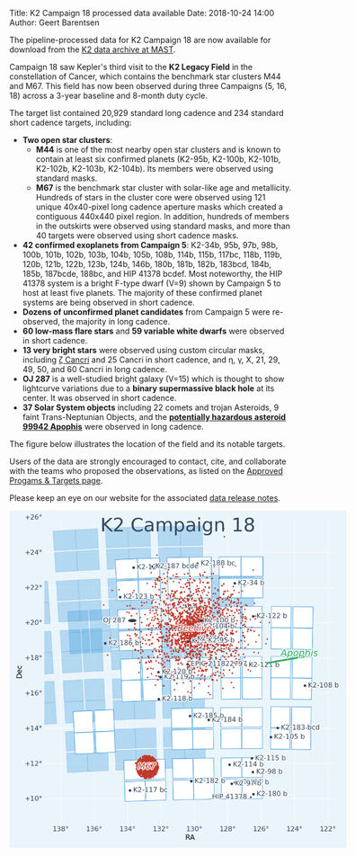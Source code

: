 Title: K2 Campaign 18 processed data available
Date: 2018-10-24 14:00
Author: Geert Barentsen

The pipeline-processed data for K2 Campaign 18
are now available for download
from the [K2 data archive at MAST](http://archive.stsci.edu/k2).

Campaign 18 saw Kepler's third visit to the **K2 Legacy Field** in the constellation of Cancer,
which contains the benchmark star clusters M44 and M67.
This field has now been observed during three Campaigns (5, 16, 18) across a 3-year baseline and 8-month duty cycle.

  <p>
The target list contained
20,929 standard long cadence
and 234 standard short cadence targets,
including:
    <ul>
      <li>
        <b>Two open star clusters</b>:
        <ul>
          <li>
            <b>M44</b> is one of the most nearby open star clusters
            and is known to contain at least six confirmed planets
            (K2-95b, K2-100b, K2-101b, K2-102b, K2-103b, K2-104b).
            Its members were observed using standard masks.
          </li>
          <li>
            <b>M67</b> is the benchmark star cluster
            with solar-like age and metallicity.
            Hundreds of stars in the cluster core were observed
            using 121 unique 40x40-pixel long cadence aperture masks
            which created a contiguous 440x440 pixel region.
            In addition, hundreds of members in the outskirts
            were observed using standard masks,
            and more than 40 targets were observed
            using short cadence masks.
          </li>
        </ul>
      <li>
        <b>42 confirmed exoplanets from Campaign 5</b>:
        K2-34b, 95b, 97b, 98b, 100b, 101b, 102b, 103b, 104b, 105b, 108b,
        114b, 115b, 117bc, 118b, 119b, 120b, 121b, 122b, 123b, 124b, 146b,
        180b, 181b, 182b, 183bcd, 184b, 185b, 187bcde, 188bc,
        and HIP 41378 bcdef.
        Most noteworthy, the HIP 41378 system is a bright F-type dwarf (V=9)
        shown by Campaign 5 to host at least five planets.
        The majority of these confirmed planet systems are being observed
        in short cadence.
      </li>
      <li>
        <b>Dozens of unconfirmed planet candidates</b> from Campaign 5
        were re-observed, the majority in long cadence.
      </li>
      <li>
        <b>60 low-mass flare stars</b> and <b>59 variable white dwarfs</b>
        were observed in short cadence.
      </li>
      <li>
        <b>13 very bright stars</b> were observed
        using custom circular masks, including
        <a href="https://en.wikipedia.org/wiki/Zeta_Cancri">ζ Cancri</a>
        and 25 Cancri in short cadence,
        and  η, γ, X, 21, 29, 49, 50, and 60 Cancri in long cadence.
      </li>
      <li>
        <b>OJ 287</b> is a well-studied bright galaxy (V=15) which is
        thought to show lightcurve variations due to a <b>binary supermassive black hole</b> at its center.  It was observed in short cadence.
      </li>
      <li>
        <b>37 Solar System objects</b> including
        22 comets and trojan Asteroids,
        9 faint Trans-Neptunian Objects, and the
        <b><a href="https://en.wikipedia.org/wiki/99942_Apophis">
        potentially hazardous asteroid 99942 Apophis</a></b>
        were observed in long cadence.
      </li>
    </ul>
  </p>

The figure below illustrates the location of the field and its notable targets.

Users of the data are strongly encouraged to contact, cite, and collaborate
with the teams who proposed the observations, as listed on the
[Approved Progams & Targets page](k2-approved-programs.html#campaign-18).

Please keep an eye on our website for the associated [data release notes](k2-data-release-notes.html).

<a href="images/k2/k2-c18-field.png"><img class="img-responsive" style="max-width:600px;" src="images/k2/k2-c18-field.png" alt="K2 C18 Field"></a>
